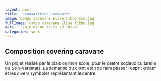 ```yaml
---
layout: post
title:  "Composition Caravane"
image: Compo caravane Elise Tibbo-min.jpg
fullImage: Compo caravane Elise Tibbo.jpg
date:   2018-07-06 17:21:29 +0200
categories: work
---
```


Composition covering caravane
-----------------

Un projet réalisé par le biais de mon école, pour le centre sociaux culturelle du Sain-Varentais.
La demande du client était de faire passer l'esprit créatif et les divers symboles représentant le centre.